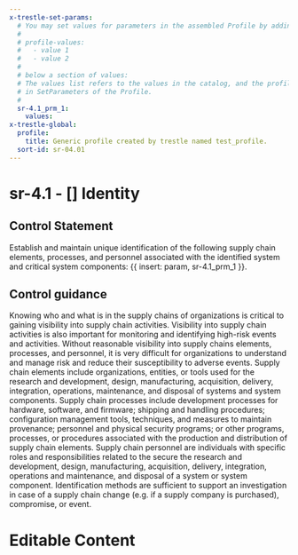 ```yaml
---
x-trestle-set-params:
  # You may set values for parameters in the assembled Profile by adding
  #
  # profile-values:
  #   - value 1
  #   - value 2
  #
  # below a section of values:
  # The values list refers to the values in the catalog, and the profile-values represent values
  # in SetParameters of the Profile.
  #
  sr-4.1_prm_1:
    values:
x-trestle-global:
  profile:
    title: Generic profile created by trestle named test_profile.
  sort-id: sr-04.01
---
```


# sr-4.1 - \[\] Identity

## Control Statement

Establish and maintain unique identification of the following supply chain elements, processes, and personnel associated with the identified system and critical system components: {{ insert: param, sr-4.1_prm_1 }}.

## Control guidance

Knowing who and what is in the supply chains of organizations is critical to gaining visibility into supply chain activities. Visibility into supply chain activities is also important for monitoring and identifying high-risk events and activities. Without reasonable visibility into supply chains elements, processes, and personnel, it is very difficult for organizations to understand and manage risk and reduce their susceptibility to adverse events. Supply chain elements include organizations, entities, or tools used for the research and development, design, manufacturing, acquisition, delivery, integration, operations, maintenance, and disposal of systems and system components. Supply chain processes include development processes for hardware, software, and firmware; shipping and handling procedures; configuration management tools, techniques, and measures to maintain provenance; personnel and physical security programs; or other programs, processes, or procedures associated with the production and distribution of supply chain elements. Supply chain personnel are individuals with specific roles and responsibilities related to the secure the research and development, design, manufacturing, acquisition, delivery, integration, operations and maintenance, and disposal of a system or system component. Identification methods are sufficient to support an investigation in case of a supply chain change (e.g. if a supply company is purchased), compromise, or event.

# Editable Content

<!-- Make additions and edits below -->
<!-- The above represents the contents of the control as received by the profile, prior to additions. -->
<!-- If the profile makes additions to the control, they will appear below. -->
<!-- The above markdown may not be edited but you may edit the content below, and/or introduce new additions to be made by the profile. -->
<!-- If there is a yaml header at the top, parameter values may be edited. Use --set-parameters to incorporate the changes during assembly. -->
<!-- The content here will then replace what is in the profile for this control, after running profile-assemble. -->
<!-- The current profile has no added parts for this control, but you may add new ones here. -->
<!-- Each addition must have a heading either of the form ## Control my_addition_name -->
<!-- or ## Part a. (where the a. refers to one of the control statement labels.) -->
<!-- "## Control" parts are new parts added after the statement part. -->
<!-- "## Part" parts are new parts added into the top-level statement part with that label. -->
<!-- Subparts may be added with nested hash levels of the form ### My Subpart Name -->
<!-- underneath the parent ## Control or ## Part being added -->
<!-- See https://ibm.github.io/compliance-trestle/tutorials/ssp_profile_catalog_authoring/ssp_profile_catalog_authoring for guidance. -->
